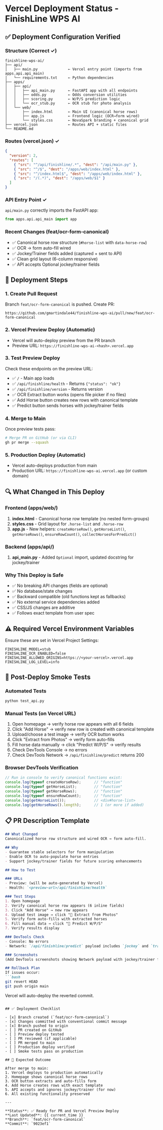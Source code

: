 # Vercel Deployment Status - FinishLine WPS AI

## ✅ Deployment Configuration Verified

### Structure (Correct ✓)
```
finishline-wps-ai/
├── api/
│   ├── main.py              ← Vercel entry point (imports from apps.api.api_main)
│   └── requirements.txt     ← Python dependencies
├── apps/
│   ├── api/
│   │   ├── api_main.py      ← FastAPI app with all endpoints
│   │   ├── odds.py          ← Odds conversion utilities
│   │   ├── scoring.py       ← W/P/S prediction logic
│   │   └── ocr_stub.py      ← OCR stub for photo analysis
│   └── web/
│       ├── index.html       ← Main UI (canonical horse rows)
│       ├── app.js           ← Frontend logic (OCR→form wired)
│       └── styles.css       ← NovaSpark branding + canonical grid
├── vercel.json              ← Routes API + static files
└── README.md
```

### Routes (vercel.json) ✓
```json
{
  "version": 2,
  "routes": [
    { "src": "^/api/finishline/.*", "dest": "/api/main.py" },
    { "src": "^/$", "dest": "/apps/web/index.html" },
    { "src": "^/index.html$", "dest": "/apps/web/index.html" },
    { "src": "/(.*)", "dest": "/apps/web/$1" }
  ]
}
```

### API Entry Point ✓
`api/main.py` correctly imports the FastAPI app:
```python
from apps.api.api_main import app
```

### Recent Changes (feat/ocr-form-canonical)
- ✅ Canonical horse row structure (`#horse-list` with `data-horse-row`)
- ✅ OCR → form auto-fill wired
- ✅ Jockey/Trainer fields added (captured + sent to API)
- ✅ Clean grid layout (6-column responsive)
- ✅ API accepts Optional jockey/trainer fields

## 🚀 Deployment Steps

### 1. Create Pull Request
Branch `feat/ocr-form-canonical` is pushed. Create PR:
```
https://github.com/gmartindale44/finishline-wps-ai/pull/new/feat/ocr-form-canonical
```

### 2. Vercel Preview Deploy (Automatic)
- Vercel will auto-deploy preview from the PR branch
- Preview URL: `https://finishline-wps-ai-<hash>.vercel.app`

### 3. Test Preview Deploy
Check these endpoints on the preview URL:
- ✅ `/` - Main app loads
- ✅ `/api/finishline/health` - Returns `{"status": "ok"}`
- ✅ `/api/finishline/version` - Returns version
- ✅ OCR Extract button works (opens file picker if no files)
- ✅ Add Horse button creates new rows with canonical template
- ✅ Predict button sends horses with jockey/trainer fields

### 4. Merge to Main
Once preview tests pass:
```bash
# Merge PR on GitHub (or via CLI)
gh pr merge --squash
```

### 5. Production Deploy (Automatic)
- Vercel auto-deploys production from main
- Production URL: `https://finishline-wps-ai.vercel.app` (or custom domain)

## 🔍 What Changed in This Deploy

### Frontend (apps/web/)
1. **index.html** - Canonical horse row template (no nested form-groups)
2. **styles.css** - Grid layout for `.horse-list` and `.horse-row`
3. **app.js** - New helpers: `createHorseRow()`, `getHorseList()`, `getHorseRows()`, `ensureRowCount()`, `collectHorsesForPredict()`

### Backend (apps/api/)
1. **api_main.py** - Added `Optional` import, updated docstring for jockey/trainer

### Why This Deploy is Safe
- ✅ No breaking API changes (fields are optional)
- ✅ No database/state changes
- ✅ Backward compatible (old functions kept as fallbacks)
- ✅ No external service dependencies added
- ✅ CSS/JS changes are additive
- ✅ Follows exact template from user spec

## ⚠️ Required Vercel Environment Variables

Ensure these are set in Vercel Project Settings:
```
FINISHLINE_MODEL=stub
FINISHLINE_OCR_ENABLED=false
FINISHLINE_ALLOWED_ORIGINS=https://<your-vercel>.vercel.app
FINISHLINE_LOG_LEVEL=info
```

## 🧪 Post-Deploy Smoke Tests

### Automated Tests
```bash
python test_api.py
```

### Manual Tests (on Vercel URL)
1. Open homepage → verify horse row appears with all 6 fields
2. Click "Add Horse" → verify new row is created with canonical template
3. Upload/choose a test image → verify OCR button works
4. Click "Extract from Photos" → verify form auto-fills
5. Fill horse data manually → click "Predict W/P/S" → verify results
6. Check DevTools Console → no errors
7. Check DevTools Network → `/api/finishline/predict` returns 200

### Browser DevTools Verification
```javascript
// Run in console to verify canonical functions exist:
console.log(typeof createHorseRow);      // "function"
console.log(typeof getHorseList);        // "function"
console.log(typeof getHorseRows);        // "function"
console.log(typeof ensureRowCount);      // "function"
console.log(getHorseList());             // <div#horse-list>
console.log(getHorseRows().length);      // 1 (or more if added)
```

## 📋 PR Description Template

```markdown
## What Changed
Canonicalized horse row structure and wired OCR → form auto-fill.

## Why
- Guarantee stable selectors for form manipulation
- Enable OCR to auto-populate horse entries
- Support jockey/trainer fields for future scoring enhancements

## How to Test

### URLs
- Preview: (will be auto-generated by Vercel)
- Health: `<preview-url>/api/finishline/health`

### Test Steps
1. Open homepage
2. Verify canonical horse row appears (6 inline fields)
3. Click "Add Horse" → new row appears
4. Upload test image → click "📄 Extract from Photos"
5. Verify form auto-fills with extracted horses
6. Fill manual data → click "🎯 Predict W/P/S"
7. Verify results display

### DevTools Check
- Console: No errors
- Network: `/api/finishline/predict` payload includes `jockey` and `trainer` fields

### Screenshots
(Add DevTools screenshots showing Network payload with jockey/trainer fields)

## Rollback Plan
If issues occur:
```bash
git revert HEAD
git push origin main
```
Vercel will auto-deploy the reverted commit.
```

## ✅ Deployment Checklist

- [x] Branch created (`feat/ocr-form-canonical`)
- [x] Changes committed with conventional commit message
- [x] Branch pushed to origin
- [ ] PR created on GitHub
- [ ] Preview deploy tested
- [ ] PR reviewed (if applicable)
- [ ] PR merged to main
- [ ] Production deploy verified
- [ ] Smoke tests pass on production

## 🎯 Expected Outcome

After merge to main:
1. Vercel deploys to production automatically
2. Homepage shows canonical horse rows
3. OCR button extracts and auto-fills form
4. Add Horse creates rows with exact template
5. API accepts and ignores jockey/trainer (for now)
6. All existing functionality preserved

---

**Status**: ✅ Ready for PR and Vercel Preview Deploy
**Last Updated**: {{ current_time }}
**Branch**: `feat/ocr-form-canonical`
**Commit**: `9023ef1`

